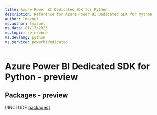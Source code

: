 ```yaml
---
title: Azure Power BI Dedicated SDK for Python
description: Reference for Azure Power BI Dedicated SDK for Python
author: lmazuel
ms.author: lmazuel
ms.data: 01/17/2023
ms.topic: reference
ms.devlang: python
ms.service: powerbidedicated
---
```

# Azure Power BI Dedicated SDK for Python - preview
## Packages - preview
[!INCLUDE [packages](power-bi-dedicated-index.md)]